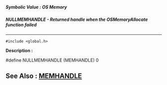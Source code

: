 ##### Symbolic Value : OS Memory
##### NULLMEMHANDLE - Returned handle when the OSMemoryAllocate function failed
---
```
#include <global.h>
```
**Description :**

#define NULLMEMHANDLE (MEMHANDLE) 0

**See Also :**
[MEMHANDLE](/domino-c-api-docs/reference/Data/MEMHANDLE)
---
